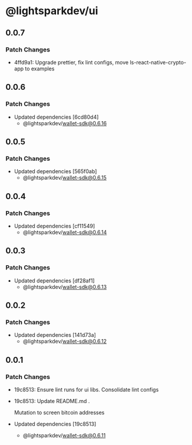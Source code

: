 # @lightsparkdev/ui

## 0.0.7

### Patch Changes

- 4ffd9a1: Upgrade prettier, fix lint configs, move ls-react-native-crypto-app to examples

## 0.0.6

### Patch Changes

- Updated dependencies [6cd80d4]
  - @lightsparkdev/wallet-sdk@0.6.16

## 0.0.5

### Patch Changes

- Updated dependencies [565f0ab]
  - @lightsparkdev/wallet-sdk@0.6.15

## 0.0.4

### Patch Changes

- Updated dependencies [cf11549]
  - @lightsparkdev/wallet-sdk@0.6.14

## 0.0.3

### Patch Changes

- Updated dependencies [df28af1]
  - @lightsparkdev/wallet-sdk@0.6.13

## 0.0.2

### Patch Changes

- Updated dependencies [141d73a]
  - @lightsparkdev/wallet-sdk@0.6.12

## 0.0.1

### Patch Changes

- 19c8513: Ensure lint runs for ui libs. Consolidate lint configs
- 19c8513: Update README.md .

  Mutation to screen bitcoin addresses

- Updated dependencies [19c8513]
  - @lightsparkdev/wallet-sdk@0.6.11
